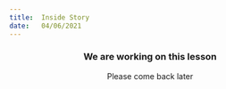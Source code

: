 ```yaml
---
title:  Inside Story
date:   04/06/2021
---
```


### <center>We are working on this lesson</center>
<center>Please come back later</center>